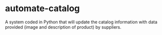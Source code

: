 # automate-catalog
A system coded in Python that will update the catalog information with data provided (image and description of product) by suppliers.
